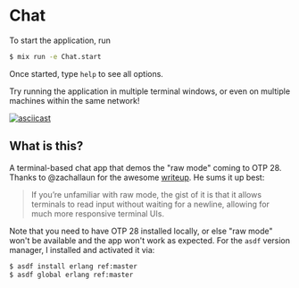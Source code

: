 # Chat

To start the application, run

```bash
$ mix run -e Chat.start
```

Once started, type `help` to see all options.

Try running the application in multiple terminal windows, or even on multiple machines within the same network!

[![asciicast](https://asciinema.org/a/QzghEIZNT526uU5gZNpB1wFdU.svg)](https://asciinema.org/a/QzghEIZNT526uU5gZNpB1wFdU)

## What is this?

A terminal-based chat app that demos the "raw mode" coming to OTP 28. Thanks to @zachallaun for the awesome [writeup](https://elixirforum.com/t/raw-terminal-mode-coming-to-otp-28/67491). He sums it up best:

> If you’re unfamiliar with raw mode, the gist of it is that it allows terminals to read input without waiting for a newline, allowing for much more responsive terminal UIs.

Note that you need to have OTP 28 installed locally, or else "raw mode" won't be available and the app won't work as expected. For the `asdf` version manager, I installed and activated it via:

```bash
$ asdf install erlang ref:master
$ asdf global erlang ref:master
```

